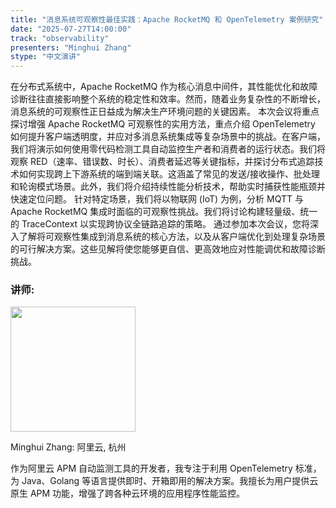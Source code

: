 ```yaml
---
title: "消息系统可观察性最佳实践：Apache RocketMQ 和 OpenTelemetry 案例研究"
date: "2025-07-27T14:00:00"
track: "observability"
presenters: "Minghui Zhang"
stype: "中文演讲"
---
```


在分布式系统中，Apache RocketMQ 作为核心消息中间件，其性能优化和故障诊断往往直接影响整个系统的稳定性和效率。然而，随着业务复杂性的不断增长，消息系统的可观察性正日益成为解决生产环境问题的关键因素。
本次会议将重点探讨增强 Apache RocketMQ 可观察性的实用方法，重点介绍 OpenTelemetry 如何提升客户端透明度，并应对多消息系统集成等复杂场景中的挑战。在客户端，我们将演示如何使用零代码检测工具自动监控生产者和消费者的运行状态。我们将观察 RED（速率、错误数、时长）、消费者延迟等关键指标，并探讨分布式追踪技术如何实现跨上下游系统的端到端关联。这涵盖了常见的发送/接收操作、批处理和轮询模式场景。此外，我们将介绍持续性能分析技术，帮助实时捕获性能瓶颈并快速定位问题。
针对特定场景，我们将以物联网 (IoT) 为例，分析 MQTT 与 Apache RocketMQ 集成时面临的可观察性挑战。我们将讨论构建轻量级、统一的 TraceContext 以实现跨协议全链路追踪的策略。
通过参加本次会议，您将深入了解将可观察性集成到消息系统的核心方法，以及从客户端优化到处理复杂场景的可行解决方案。这些见解将使您能够更自信、更高效地应对性能调优和故障诊断挑战。

### 讲师:

<img src="https://sessionize.com/image/9377-400o400o1-Ugp4XdU1Y7Gr49zsJjkss6.jpg" width="200" /><br/>

Minghui Zhang: 阿里云, 杭州

作为阿里云 APM 自动监测工具的开发者，我专注于利用 OpenTelemetry 标准，为 Java、Golang 等语言提供即时、开箱即用的解决方案。我擅长为用户提供云原生 APM 功能，增强了跨各种云环境的应用程序性能监控。